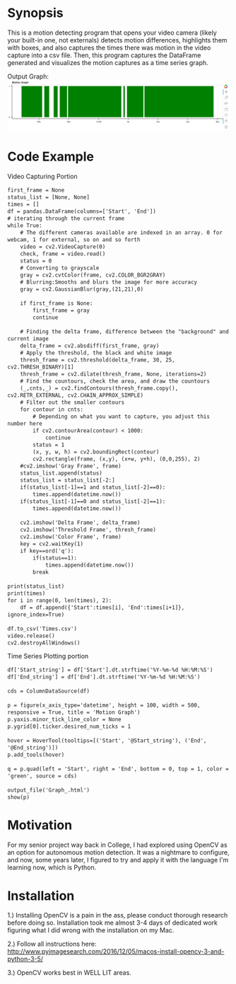 # Synopsis

This is a motion detecting program that opens your video camera (likely your built-in one, not externals) detects motion differences, highlights them with boxes, and also captures the times there was motion in the video capture into a csv file. Then, this program captures the DataFrame generated and visualizes the motion captures as a time series graph.

Output Graph:
![alt text](https://github.com/ctrios67/Python/blob/master/ActualPrograms/OpenCV_App/sample.png "Visual Example")

# Code Example

Video Capturing Portion

```
first_frame = None
status_list = [None, None]
times = []
df = pandas.DataFrame(columns=['Start', 'End'])
# iterating through the current frame
while True:
    # The different cameras available are indexed in an array. 0 for webcam, 1 for external, so on and so forth
    video = cv2.VideoCapture(0)
    check, frame = video.read()
    status = 0
    # Converting to grayscale
    gray = cv2.cvtColor(frame, cv2.COLOR_BGR2GRAY)
    # Blurring:Smooths and blurs the image for more accuracy
    gray = cv2.GaussianBlur(gray,(21,21),0)

    if first_frame is None:
        first_frame = gray
        continue

    # Finding the delta frame, difference between the "background" and current image
    delta_frame = cv2.absdiff(first_frame, gray)
    # Apply the threshold, the black and white image
    thresh_frame = cv2.threshold(delta_frame, 30, 25, cv2.THRESH_BINARY)[1]
    thresh_frame = cv2.dilate(thresh_frame, None, iterations=2)
    # Find the countours, check the area, and draw the countours
    (_,cnts,_) = cv2.findContours(thresh_frame.copy(), cv2.RETR_EXTERNAL, cv2.CHAIN_APPROX_SIMPLE)
    # Filter out the smaller contours
    for contour in cnts:
        # Depending on what you want to capture, you adjust this number here
        if cv2.contourArea(contour) < 1000:
            continue
        status = 1
        (x, y, w, h) = cv2.boundingRect(contour)
        cv2.rectangle(frame, (x,y), (x+w, y+h), (0,0,255), 2)
    #cv2.imshow('Gray Frame', frame)
    status_list.append(status)
    status_list = status_list[-2:]
    if(status_list[-1]==1 and status_list[-2]==0):
        times.append(datetime.now())
    if(status_list[-1]==0 and status_list[-2]==1):
        times.append(datetime.now())

    cv2.imshow('Delta Frame', delta_frame)
    cv2.imshow('Threshold Frame', thresh_frame)
    cv2.imshow('Color Frame', frame)
    key = cv2.waitKey(1)
    if key==ord('q'):
        if(status==1):
            times.append(datetime.now())
        break

print(status_list)
print(times)
for i in range(0, len(times), 2):
    df = df.append({'Start':times[i], 'End':times[i+1]}, ignore_index=True)

df.to_csv('Times.csv')
video.release()
cv2.destroyAllWindows()
```

Time Series Plotting portion

```
df['Start_string'] = df['Start'].dt.strftime('%Y-%m-%d %H:%M:%S')
df['End_string'] = df['End'].dt.strftime('%Y-%m-%d %H:%M:%S')

cds = ColumnDataSource(df)

p = figure(x_axis_type='datetime', height = 100, width = 500, responsive = True, title = 'Motion Graph')
p.yaxis.minor_tick_line_color = None
p.ygrid[0].ticker.desired_num_ticks = 1

hover = HoverTool(tooltips=[('Start', '@Start_string'), ('End', '@End_string')])
p.add_tools(hover)

q = p.quad(left = 'Start', right = 'End', bottom = 0, top = 1, color = 'green', source = cds)

output_file('Graph_.html')
show(p)
```
# Motivation

For my senior project way back in College, I had explored using OpenCV as an option for autonomous motion detection. It was a nightmare to configure, and now, some years later, I figured to try and apply it with the language I'm learning now, which is Python.

# Installation

1.) Installing OpenCV is a pain in the ass, please conduct thorough research before doing so. Installation took me almost 3-4 days of dedicated work figuring what I did wrong with the installation on my Mac.

2.) Follow all instructions here: http://www.pyimagesearch.com/2016/12/05/macos-install-opencv-3-and-python-3-5/

3.) OpenCV works best in WELL LIT areas.